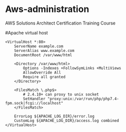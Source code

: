 # Aws-administration
AWS Solutions Architect Certification Training Course


#Apache virtual host
```
<VirtualHost *:80>
    ServerName example.com
    ServerAlias www.example.com
    DocumentRoot /var/www/html
 
    <Directory /var/www/html>
        Options -Indexes +FollowSymLinks +MultiViews
        AllowOverride All
        Require all granted
    </Directory>
 
    <FilesMatch \.php$>
        # 2.4.10+ can proxy to unix socket
        SetHandler "proxy:unix:/var/run/php/php7.4-fpm.sock|fcgi://localhost"
    </FilesMatch>
 
    ErrorLog ${APACHE_LOG_DIR}/error.log
    CustomLog ${APACHE_LOG_DIR}/access.log combined
</VirtualHost>
```

